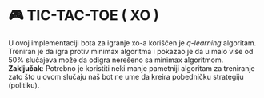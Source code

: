 # 🎮 TIC-TAC-TOE ( XO )
U ovoj implementaciji bota za igranje xo-a korišćen je *q-learning* algoritam. Treniran je da igra protiv minimax algoritma i pokazao je da u malo više od 50% slučajeva može da odigra nerešeno sa minimax algoritmom.
**Zaključak**: Potrebno je koristiti neki manje pametniji algoritam za treniranje zato što u ovom slučaju naš bot ne ume da kreira pobedničku strategiju (politiku).
